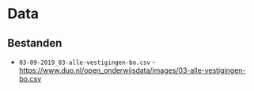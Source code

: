 # Data

## Bestanden

- `03-09-2019_03-alle-vestigingen-bo.csv` - https://www.duo.nl/open_onderwijsdata/images/03-alle-vestigingen-bo.csv
